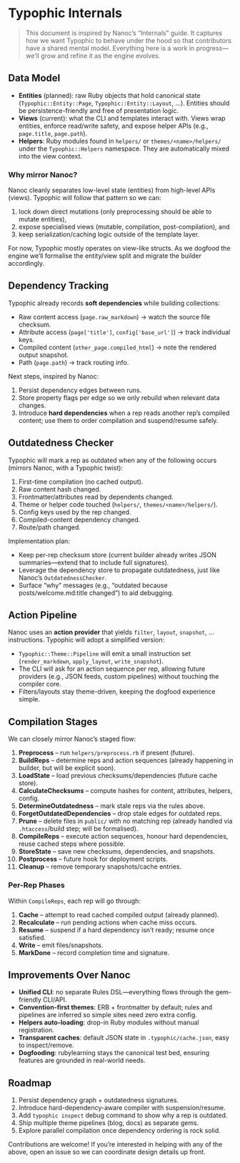 # Typophic Internals

> This document is inspired by Nanoc’s “Internals” guide. It captures how we want Typophic to behave under the hood so that contributors have a shared mental model. Everything here is a work in progress—we’ll grow and refine it as the engine evolves.

## Data Model

- **Entities** (planned): raw Ruby objects that hold canonical state (`Typophic::Entity::Page`, `Typophic::Entity::Layout`, …). Entities should be persistence-friendly and free of presentation logic.
- **Views** (current): what the CLI and templates interact with. Views wrap entities, enforce read/write safety, and expose helper APIs (e.g., `page.title`, `page.path`).
- **Helpers**: Ruby modules found in `helpers/` or `themes/<name>/helpers/` under the `Typophic::Helpers` namespace. They are automatically mixed into the view context.

### Why mirror Nanoc?

Nanoc cleanly separates low-level state (entities) from high-level APIs (views). Typophic will follow that pattern so we can:

1. lock down direct mutations (only preprocessing should be able to mutate entities),
2. expose specialised views (mutable, compilation, post-compilation), and
3. keep serialization/caching logic outside of the template layer.

For now, Typophic mostly operates on view-like structs. As we dogfood the engine we’ll formalise the entity/view split and migrate the builder accordingly.

## Dependency Tracking

Typophic already records **soft dependencies** while building collections:

- Raw content access (`page.raw_markdown`) -> watch the source file checksum.
- Attribute access (`page['title']`, `config['base_url']`) -> track individual keys.
- Compiled content (`other_page.compiled_html`) -> note the rendered output snapshot.
- Path (`page.path`) -> track routing info.

Next steps, inspired by Nanoc:

1. Persist dependency edges between runs.
2. Store property flags per edge so we only rebuild when relevant data changes.
3. Introduce **hard dependencies** when a rep reads another rep’s compiled content; use them to order compilation and suspend/resume safely.

## Outdatedness Checker

Typophic will mark a rep as outdated when any of the following occurs (mirrors Nanoc, with a Typophic twist):

1. First-time compilation (no cached output).
2. Raw content hash changed.
3. Frontmatter/attributes read by dependents changed.
4. Theme or helper code touched (`helpers/`, `themes/<name>/helpers/`).
5. Config keys used by the rep changed.
6. Compiled-content dependency changed.
7. Route/path changed.

Implementation plan:

- Keep per-rep checksum store (current builder already writes JSON summaries—extend that to include full signatures).
- Leverage the dependency store to propagate outdatedness, just like Nanoc’s `OutdatednessChecker`.
- Surface “why” messages (e.g., “outdated because posts/welcome.md:title changed”) to aid debugging.

## Action Pipeline

Nanoc uses an **action provider** that yields `filter`, `layout`, `snapshot`, … instructions. Typophic will adopt a simplified version:

- `Typophic::Theme::Pipeline` will emit a small instruction set (`render_markdown`, `apply_layout`, `write_snapshot`).
- The CLI will ask for an action sequence per rep, allowing future providers (e.g., JSON feeds, custom pipelines) without touching the compiler core.
- Filters/layouts stay theme-driven, keeping the dogfood experience simple.

## Compilation Stages

We can closely mirror Nanoc’s staged flow:

1. **Preprocess** – run `helpers/preprocess.rb` if present (future).
2. **BuildReps** – determine reps and action sequences (already happening in builder, but will be explicit soon).
3. **LoadState** – load previous checksums/dependencies (future cache store).
4. **CalculateChecksums** – compute hashes for content, attributes, helpers, config.
5. **DetermineOutdatedness** – mark stale reps via the rules above.
6. **ForgetOutdatedDependencies** – drop stale edges for outdated reps.
7. **Prune** – delete files in `public/` with no matching rep (already handled via `.htaccess`/build step; will be formalised).
8. **CompileReps** – execute action sequences, honour hard dependencies, reuse cached steps where possible.
9. **StoreState** – save new checksums, dependencies, and snapshots.
10. **Postprocess** – future hook for deployment scripts.
11. **Cleanup** – remove temporary snapshots/cache entries.

### Per-Rep Phases

Within `CompileReps`, each rep will go through:

1. **Cache** – attempt to read cached compiled output (already planned).
2. **Recalculate** – run pending actions when cache miss occurs.
3. **Resume** – suspend if a hard dependency isn’t ready; resume once satisfied.
4. **Write** – emit files/snapshots.
5. **MarkDone** – record completion time and signature.

## Improvements Over Nanoc

- **Unified CLI**: no separate Rules DSL—everything flows through the gem-friendly CLI/API.
- **Convention-first themes**: ERB + frontmatter by default; rules and pipelines are inferred so simple sites need zero extra config.
- **Helpers auto-loading**: drop-in Ruby modules without manual registration.
- **Transparent caches**: default JSON state in `.typophic/cache.json`, easy to inspect/remove.
- **Dogfooding**: rubylearning stays the canonical test bed, ensuring features are grounded in real-world needs.

## Roadmap

1. Persist dependency graph + outdatedness signatures.
2. Introduce hard-dependency-aware compiler with suspension/resume.
3. Add `typophic inspect` debug command to show why a rep is outdated.
4. Ship multiple theme pipelines (blog, docs) as separate gems.
5. Explore parallel compilation once dependency ordering is rock solid.

Contributions are welcome! If you’re interested in helping with any of the above, open an issue so we can coordinate design details up front.

